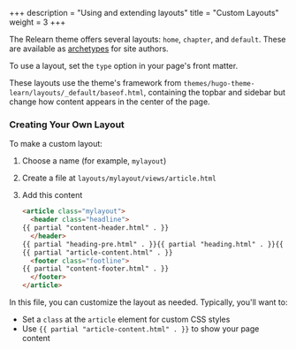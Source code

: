 +++
description = "Using and extending layouts"
title = "Custom Layouts"
weight = 3
+++

The Relearn theme offers several layouts: `home`, `chapter`, and `default`. These are available as [archetypes](content/layouts) for site authors.

To use a layout, set the `type` option in your page's front matter.

These layouts use the theme's framework from `themes/hugo-theme-learn/layouts/_default/baseof.html`, containing the topbar and sidebar but change how content appears in the center of the page.

### Creating Your Own Layout

To make a custom layout:

1. Choose a name (for example, `mylayout`)
2. Create a file at `layouts/mylayout/views/article.html`
3. Add this content

    ````html {title="layouts/mylayout/views/article.html"}
    <article class="mylayout">
      <header class="headline">
    {{ partial "content-header.html" . }}
      </header>
    {{ partial "heading-pre.html" . }}{{ partial "heading.html" . }}{{ partial "heading-post.html" . }}
    {{ partial "article-content.html" . }}
      <footer class="footline">
    {{ partial "content-footer.html" . }}
      </footer>
    </article>
    ````

In this file, you can customize the layout as needed. Typically, you'll want to:

- Set a `class` at the `article` element for custom CSS styles
- Use `{{ partial "article-content.html" . }}` to show your page content

